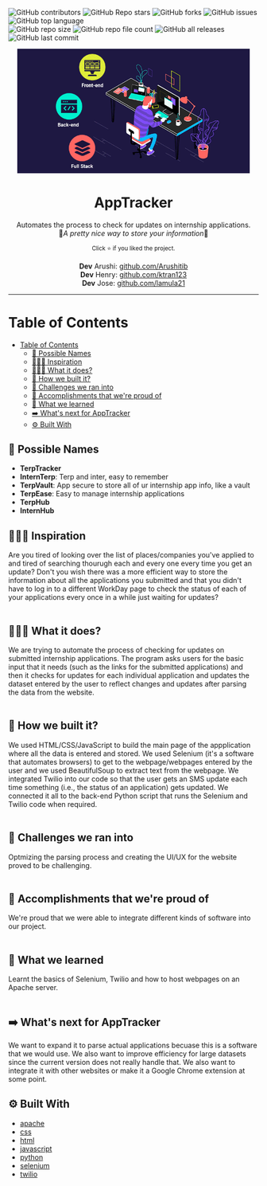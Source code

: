 
![GitHub contributors](https://img.shields.io/github/contributors/lamula21/AppTracker?style=for-the-badge) ![GitHub Repo stars](https://img.shields.io/github/stars/lamula21/AppTracker?style=for-the-badge&color=yellow) ![GitHub forks](https://img.shields.io/github/forks/lamula21/AppTracker?style=for-the-badge) ![GitHub issues](https://img.shields.io/github/issues-raw/lamula21/AppTracker?style=for-the-badge&color=blueviolet) ![GitHub top language](https://img.shields.io/github/languages/top/lamula21/AppTracker?style=for-the-badge) 
<br/>![GitHub repo size](https://img.shields.io/github/repo-size/lamula21/AppTracker) ![GitHub repo file count](https://img.shields.io/github/directory-file-count/lamula21/AppTracker) ![GitHub all releases](https://img.shields.io/github/downloads/lamula21/AppTracker/total) ![GitHub last commit](https://img.shields.io/github/last-commit/lamula21/AppTracker)


<div align='center'>
 <a href="https://github.com/lamula21/AppTracker"> 
   <img height="250" src="https://github.com/lamula21/AppTracker/blob/main/Assets/mern.gif">
  </a>
  
  <h1>AppTracker</h1>

 <p align="center">
	Automates the process to check for updates on internship applications. <br/>
	 🎉<i>A pretty nice way to store your information</i>🎉
 </p>

  <sup>Click :star: if you liked the project.</sup>

  <p align="center"> 
	<strong>Dev</strong> Arushi: <a href="https://github.com/Arushitib">github.com/Arushitib</a>
	<br/>
	<strong>Dev</strong> Henry: <a href="https://github.com/ktran123">github.com/ktran123</a>
	<br/>
	<strong>Dev</strong> Jose: <a href="https://github.com/lamula21">github.com/lamula21</a>
	</p>
</div>

---

# Table of Contents
- [Table of Contents](#table-of-contents)
  - [💭 Possible Names](#-possible-names)
  - [🦸🏻‍♂️ Inspiration](#️-inspiration)
  - [🤷🏻‍♂️ What it does?](#️-what-it-does)
  - [🔨 How we built it?](#-how-we-built-it)
  - [💪 Challenges we ran into](#-challenges-we-ran-into)
  - [🎊 Accomplishments that we're proud of](#-accomplishments-that-were-proud-of)
  - [📖 What we learned](#-what-we-learned)
  - [➡️ What's next for AppTracker](#️-whats-next-for-apptracker)
  - [⚙️ Built With](#️-built-with)


## 💭 Possible Names

- **TerpTracker**
- **InternTerp**: Terp and inter, easy to remember
- **TerpVault**: App secure to store all of ur internship app info, like a vault
- **TerpEase**: Easy to manage internship applications
- **TerpHub**
- **InternHub**

## 🦸🏻‍♂️ Inspiration

Are you tired of looking over the list of places/companies you've applied to and tired of searching thourugh each and every one every time you get an update? Don't you wish there was a more efficient way to store the information about all the applications you submitted and that you didn't have to log in to a different WorkDay page to check the status of each of your applications every once in a while just waiting for updates?
<br/>
<br/>

## 🤷🏻‍♂️ What it does?

We are trying to automate the process of checking for updates on submitted internship applications. The program asks users for the basic input that it needs (such as the links for the submitted applications) and then it checks for updates for each individual application and updates the dataset entered by the user to reflect changes and updates after parsing the data from the website.
<br/>
<br/>

## 🔨 How we built it?

We used HTML/CSS/JavaScript to build the main page of the appplication where all the data is entered and stored. We used Selenium (it's a software that automates browsers) to get to the webpage/webpages entered by the user and we used BeautifulSoup to extract text from the webpage. We integrated Twilio into our code so that the user gets an SMS update each time something (i.e., the status of an application) gets updated. We connected it all to the back-end Python script that runs the Selenium and Twilio code when required.
<br/>
<br/>

## 💪 Challenges we ran into

Optmizing the parsing process and creating the UI/UX for the website proved to be challenging.
<br/>
<br/>

## 🎊 Accomplishments that we're proud of

We're proud that we were able to integrate different kinds of software into our project.
<br/>
<br/>

## 📖 What we learned

Learnt the basics of Selenium, Twilio and how to host webpages on an Apache server.
<br/>
<br/>

## ➡️ What's next for AppTracker

We want to expand it to parse actual applications becuase this is a software that we would use. We also want to improve efficiency for large datasets since the current version does not really handle that. We also want to integrate it with other websites or make it a Google Chrome extension at some point.

## ⚙️ Built With
-   [apache](https://devpost.com/software/built-with/apache)
-   [css](https://devpost.com/software/built-with/css)
-   [html](https://devpost.com/software/built-with/html)
-   [javascript](https://devpost.com/software/built-with/javascript)
-   [python](https://devpost.com/software/built-with/python)
-   [selenium](https://devpost.com/software/built-with/selenium)
-   [twilio](https://devpost.com/software/built-with/twilio)


<!-- Badges: https://shields.io/ -- >
